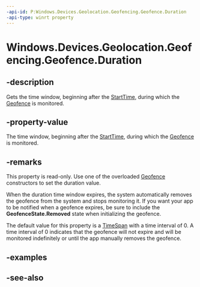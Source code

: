 ```yaml
---
-api-id: P:Windows.Devices.Geolocation.Geofencing.Geofence.Duration
-api-type: winrt property
---
```


<!-- Property syntax
public Windows.Foundation.TimeSpan Duration { get; }
-->

# Windows.Devices.Geolocation.Geofencing.Geofence.Duration

## -description
Gets the time window, beginning after the [StartTime](geofence_starttime.md), during which the [Geofence](geofence.md) is monitored.

## -property-value
The time window, beginning after the [StartTime](geofence_starttime.md), during which the [Geofence](geofence.md) is monitored.

## -remarks
This property is read-only. Use one of the overloaded [Geofence](geofence.md) constructors to set the duration value.

When the duration time window expires, the system automatically removes the geofence from the system and stops monitoring it. If you want your app to be notified when a geofence expires, be sure to include the **GeofenceState.Removed** state when initializing the geofence.

The default value for this property is a [TimeSpan](../windows.foundation/timespan.md) with a time interval of 0. A time interval of 0 indicates that the geofence will not expire and will be monitored indefinitely or until the app manually removes the geofence.

## -examples

## -see-also
